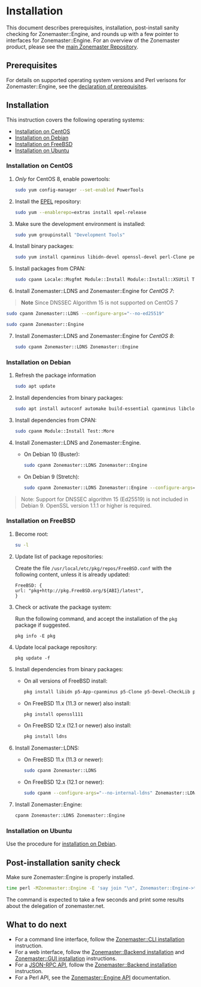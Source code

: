 # Installation

This document describes prerequisites, installation, post-install sanity
checking for Zonemaster::Engine, and rounds up with a few pointer to interfaces
for Zonemaster::Engine. For an overview of the Zonemaster product, please see
the [main Zonemaster Repository].


## Prerequisites

For details on supported operating system versions and Perl verisons for
Zonemaster::Engine, see the [declaration of prerequisites].


## Installation

This instruction covers the following operating systems:

 * [Installation on CentOS]
 * [Installation on Debian]
 * [Installation on FreeBSD]
 * [Installation on Ubuntu]


### Installation on CentOS

1) *Only* for CentOS 8, enable powertools:

   ```sh
   sudo yum config-manager --set-enabled PowerTools
   ```

2) Install the [EPEL] repository:

   ```sh
   sudo yum --enablerepo=extras install epel-release
   ```

3) Make sure the development environment is installed:

   ```sh
   sudo yum groupinstall "Development Tools"
   ```

4) Install binary packages:
   
   ```sh
   sudo yum install cpanminus libidn-devel openssl-devel perl-Clone perl-core perl-Devel-CheckLib perl-File-ShareDir perl-File-Slurp perl-libintl perl-IO-Socket-INET6 perl-JSON-PP perl-List-MoreUtils perl-Module-Find perl-Moose perl-Net-IP perl-Pod-Coverage perl-Test-Differences perl-Test-Exception perl-Test-Fatal perl-Test-Pod perl-Text-CSV perl-YAML perl-MailTools
   ```

5) Install packages from CPAN:

   ```sh
   sudo cpanm Locale::Msgfmt Module::Install Module::Install::XSUtil Test::More
   ```

6) Install Zonemaster::LDNS and Zonemaster::Engine for *CentOS 7*:

>   **Note** Since DNSSEC Algorithm 15 is not supported on CentOS 7
   ```sh
   sudo cpanm Zonemaster::LDNS --configure-args="--no-ed25519"
   ```

   ```sh
   sudo cpanm Zonemaster::Engine
   ```


7) Install Zonemaster::LDNS and Zonemaster::Engine for *CentOS 8*:

   ```sh
   sudo cpanm Zonemaster::LDNS Zonemaster::Engine
   ```

### Installation on Debian

1) Refresh the package information

   ```sh
   sudo apt update
   ```

2) Install dependencies from binary packages:

   ```sh
   sudo apt install autoconf automake build-essential cpanminus libclone-perl libdevel-checklib-perl libemail-valid-perl libfile-sharedir-perl libfile-slurp-perl libidn11-dev libintl-perl libio-socket-inet6-perl libjson-pp-perl liblist-moreutils-perl liblocale-msgfmt-perl libmodule-find-perl libmodule-install-xsutil-perl libmoose-perl libnet-ip-perl libpod-coverage-perl libreadonly-xs-perl libssl-dev libtest-differences-perl libtest-exception-perl libtest-fatal-perl libtest-pod-perl libtext-csv-perl libtool m4
   ```

3) Install dependencies from CPAN:

   ```sh
   sudo cpanm Module::Install Test::More
   ```

4) Install Zonemaster::LDNS and Zonemaster::Engine.

   * On Debian 10 (Buster):

     ```sh
     sudo cpanm Zonemaster::LDNS Zonemaster::Engine
     ```

   * On Debian 9 (Stretch):

     ```sh
     sudo cpanm Zonemaster::LDNS Zonemaster::Engine --configure-args="--no-ed25519"
     ```

> Note: Support for DNSSEC algorithm 15 (Ed25519) is not included in Debian 9.
> OpenSSL version 1.1.1 or higher is required.


### Installation on FreeBSD

1) Become root:

   ```sh
   su -l
   ```

2) Update list of package repositories:

   Create the file `/usr/local/etc/pkg/repos/FreeBSD.conf` with the 
   following content, unless it is already updated:

   ```
   FreeBSD: {
   url: "pkg+http://pkg.FreeBSD.org/${ABI}/latest",
   }
   ```

3) Check or activate the package system:

   Run the following command, and accept the installation of the `pkg` package
   if suggested.

   ```
   pkg info -E pkg
   ```

4) Update local package repository:

   ```
   pkg update -f
   ```

5) Install dependencies from binary packages:

   * On all versions of FreeBSD install:

     ```sh
     pkg install libidn p5-App-cpanminus p5-Clone p5-Devel-CheckLib p5-Email-Valid p5-File-ShareDir p5-File-Slurp p5-IO-Socket-INET6 p5-JSON-PP p5-List-MoreUtils p5-Locale-libintl p5-Locale-Msgfmt p5-Module-Find p5-Module-Install p5-Module-Install-XSUtil p5-Moose p5-Net-IP-XS p5-Pod-Coverage p5-Readonly-XS p5-Test-Differences p5-Test-Exception p5-Test-Fatal p5-Test-Pod p5-Text-CSV
     ```

   * On FreeBSD 11.x (11.3 or newer) also install:

     ```sh
     pkg install openssl111
     ```

   * On FreeBSD 12.x (12.1 or newer) also install:

     ```sh
     pkg install ldns
     ```

6) Install Zonemaster::LDNS:

   * On FreeBSD 11.x (11.3 or newer):

     ```sh
     sudo cpanm Zonemaster::LDNS
     ```

   * On FreeBSD 12.x (12.1 or newer):

     ```sh
     sudo cpanm --configure-args="--no-internal-ldns" Zonemaster::LDNS
     ```

7) Install Zonemaster::Engine:

   ```sh
   cpanm Zonemaster::LDNS Zonemaster::Engine
   ```


### Installation on Ubuntu

Use the procedure for [installation on Debian].


## Post-installation sanity check

Make sure Zonemaster::Engine is properly installed.

```sh
time perl -MZonemaster::Engine -E 'say join "\n", Zonemaster::Engine->test_module("BASIC", "zonemaster.net")'
```

The command is expected to take a few seconds and print some results about the delegation of zonemaster.net.


## What to do next

* For a command line interface, follow the [Zonemaster::CLI installation] instruction.
* For a web interface, follow the [Zonemaster::Backend installation] and [Zonemaster::GUI installation] instructions.
* For a [JSON-RPC API], follow the [Zonemaster::Backend installation] instruction.
* For a Perl API, see the [Zonemaster::Engine API] documentation.


[Declaration of prerequisites]: https://github.com/zonemaster/zonemaster#prerequisites
[EPEL]: https://fedoraproject.org/wiki/EPEL
[Installation on CentOS]: #installation-on-centos
[Installation on Debian]: #installation-on-debian
[Installation on FreeBSD]: #installation-on-freebsd
[Installation on Ubuntu]: #installation-on-ubuntu
[JSON-RPC API]: https://github.com/zonemaster/zonemaster-backend/blob/master/docs/API.md
[Main Zonemaster Repository]: https://github.com/zonemaster/zonemaster
[Zonemaster::Backend installation]: https://github.com/zonemaster/zonemaster-backend/blob/master/docs/Installation.md
[Zonemaster::CLI installation]: https://github.com/zonemaster/zonemaster-cli/blob/master/docs/Installation.md
[Zonemaster::Engine API]: http://search.cpan.org/~znmstr/Zonemaster-Engine/lib/Zonemaster/Engine/Overview.pod
[Zonemaster::GUI installation]: https://github.com/zonemaster/zonemaster-gui/blob/master/docs/Installation.md
